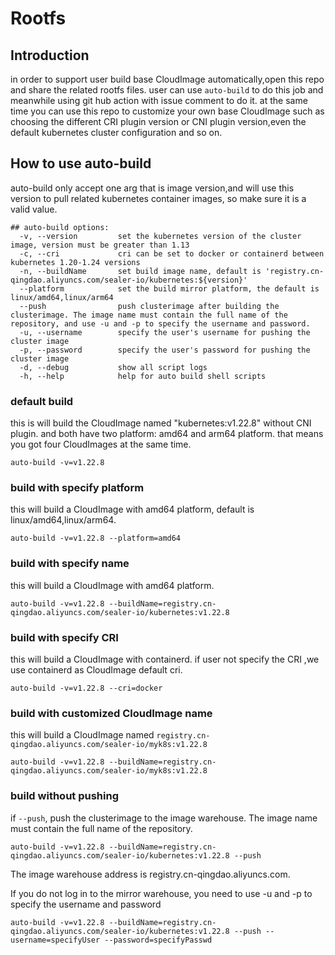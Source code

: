 # Rootfs

## Introduction

in order to support user build base CloudImage automatically,open this repo and share the related rootfs files. user can
use `auto-build` to do this job and meanwhile using git hub action with issue comment to do it. at the same time you can
use this repo to customize your own base CloudImage such as choosing the different CRI plugin version or CNI plugin
version,even the default kubernetes cluster configuration and so on.

## How to use auto-build

auto-build only accept one arg that is image version,and will use this version to pull related kubernetes container
images, so make sure it is a valid value.

```shell
## auto-build options:
  -v, --version         set the kubernetes version of the cluster image, version must be greater than 1.13
  -c, --cri             cri can be set to docker or containerd between kubernetes 1.20-1.24 versions
  -n, --buildName       set build image name, default is 'registry.cn-qingdao.aliyuncs.com/sealer-io/kubernetes:${version}'
  --platform            set the build mirror platform, the default is linux/amd64,linux/arm64
  --push                push clusterimage after building the clusterimage. The image name must contain the full name of the repository, and use -u and -p to specify the username and password.
  -u, --username        specify the user's username for pushing the cluster image
  -p, --password        specify the user's password for pushing the cluster image
  -d, --debug           show all script logs
  -h, --help            help for auto build shell scripts
```

### default build

this is will build the CloudImage named "kubernetes:v1.22.8" without CNI plugin. and both have two platform: amd64 and
arm64 platform. that means you got four CloudImages at the same time.

```shell
auto-build -v=v1.22.8
```

### build with specify platform

this will build a CloudImage with amd64 platform, default is linux/amd64,linux/arm64.

```shell
auto-build -v=v1.22.8 --platform=amd64
```

### build with specify name

this will build a CloudImage with amd64 platform.

```shell
auto-build -v=v1.22.8 --buildName=registry.cn-qingdao.aliyuncs.com/sealer-io/kubernetes:v1.22.8
```


### build with specify CRI

this will build a CloudImage with containerd. if user not specify the CRI ,we use containerd as CloudImage default cri.

```shell
auto-build -v=v1.22.8 --cri=docker
```

### build with customized CloudImage name

this will build a CloudImage named `registry.cn-qingdao.aliyuncs.com/sealer-io/myk8s:v1.22.8`

```shell
auto-build -v=v1.22.8 --buildName=registry.cn-qingdao.aliyuncs.com/sealer-io/myk8s:v1.22.8
```

### build without pushing

if `--push`, push the clusterimage to the image warehouse. The image name must contain the full name of the repository.

```shell
auto-build -v=v1.22.8 --buildName=registry.cn-qingdao.aliyuncs.com/sealer-io/kubernetes:v1.22.8 --push
```

The image warehouse address is registry.cn-qingdao.aliyuncs.com.

If you do not log in to the mirror warehouse, you need to use -u and -p to specify the username and password

```shell
auto-build -v=v1.22.8 --buildName=registry.cn-qingdao.aliyuncs.com/sealer-io/kubernetes:v1.22.8 --push --username=specifyUser --password=specifyPasswd
```
